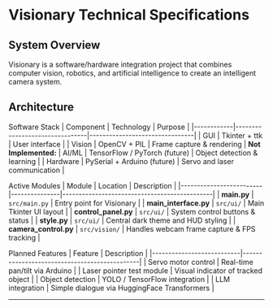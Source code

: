 # Visionary Technical Specifications

## System Overview

Visionary is a software/hardware integration project that combines computer vision, robotics, and artificial intelligence to create an intelligent camera system.

## Architecture

Software Stack
| Component  | Technology                     | Purpose                        |
|------------|--------------------------------|--------------------------------|
| GUI        | Tkinter + ttk                  | User interface                 |
| Vision     | OpenCV + PIL                   | Frame capture & rendering      |
**Not Implemented:**
| AI/ML      | TensorFlow / PyTorch (future)  | Object detection & learning    |
| Hardware   | PySerial + Arduino (future)    | Servo and laser communication  |

Active Modules
| Module                  | Location      | Description                                  |
|-------------------------|---------------|----------------------------------------------|
| **main.py**             | `src/main.py` | Entry point for Visionary                    |
| **main_interface.py**   | `src/ui/`     | Main Tkinter UI layout                       |
| **control_panel.py**    | `src/ui/`     | System control buttons & status              |
| **style.py**            | `src/ui/`     | Central dark theme and HUD styling           |
| **camera_control.py**   | `src/vision/` | Handles webcam frame capture & FPS tracking  |


Planned Features
| Feature                   | Description                                  |
|---------------------------|----------------------------------------------|
| Servo motor control       | Real-time pan/tilt via Arduino               |
| Laser pointer test module | Visual indicator of tracked object           |
| Object detection          | YOLO / TensorFlow integration                |
| LLM integration           | Simple dialogue via HuggingFace Transformers |

---